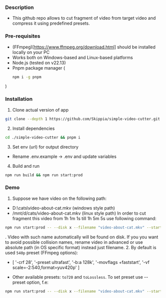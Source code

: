 ### Description

- This github repo allows to cut fragment of video from target video and compress it using predefined presets.

### Pre-requisites

- (FFmpeg)[https://www.ffmpeg.org/download.html] should be installed locally on your PC
- Works both on Windows-based and Linux-based platforms
- Node.js (tested on v22.13)
- Pnpm package manager (
  ```sh
  npm i -g pnpm
  ```
)

### Installation

1. Clone actual version of app
```sh
git clone --depth 1 https://github.com/Skippia/simple-video-cutter.git
```
2. Install dependencies
```sh
cd ./simple-video-cutter && pnpm i
```
3. Set env (url) for output directory
- Rename .env.example -> .env and update variables

4. Build and run
```sh
npm run build && npm run start:prod
```

### Demo

1. Suppose we have video on the following path:
  - D:\cats\video-about-cat.mkv (windows style path)
  - /mnt/d/cats/video-about-cat.mkv (linux style path)
In order to cut fragment this video from 1h 1m 1s till 1h 5m 5s use following command:
```sh
npm run start:prod -- --disk x --filename "video-about-cat.mkv" --start 01:01:01 --end 01:05:05
```
. Video with such name automatically will be found on disk. If you you want to avoid possible collision names, rename video in advanced or use absolute path (in OS specific format) instead just filename.
2. By default is used `540p` preset (FFmpeg options):
- [
  '-crf 28',
  '-preset ultrafast',
  '-b:a 128k',
  '-movflags +faststart',
  '-vf scale=-2:540,format=yuv420p'
]

- Other available presets: `to720` and `toLossless`. To set preset use --preset option, f.e:
```sh
npm run start:prod -- --disk x --filename "video-about-cat.mkv" --start 01:01:01 --end 01:05:05 --preset lossless
```
